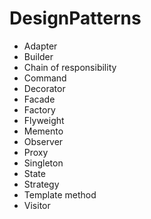 ﻿# DesignPatterns
* Adapter
* Builder
* Chain of responsibility
* Command
* Decorator
* Facade
* Factory
* Flyweight
* Memento
* Observer
* Proxy
* Singleton
* State
* Strategy
* Template method
* Visitor